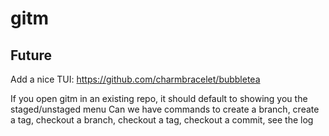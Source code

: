 # gitm



## Future

Add a nice TUI: https://github.com/charmbracelet/bubbletea

If you open gitm in an existing repo, it should default to showing you the staged/unstaged menu
Can we have commands to create a branch, create a tag, checkout a branch, checkout a tag, checkout a commit, see the log
